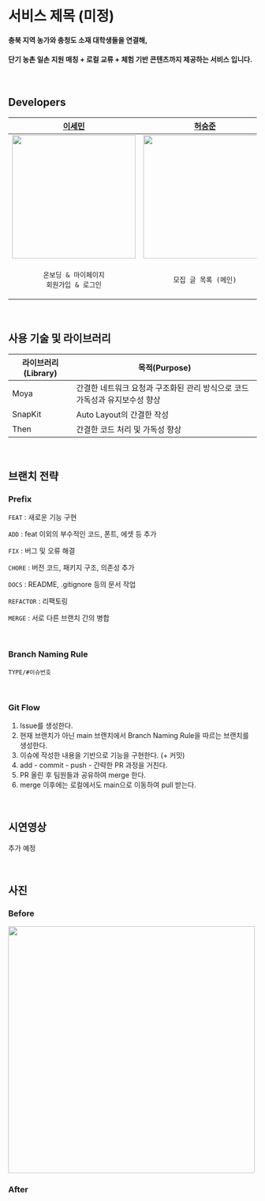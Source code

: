 # 서비스 제목 (미정)

#### 충북 지역 농가와 충청도 소재 대학생들을 연결해, <br> 
#### 단기 농촌 일손 지원 매칭 + 로컬 교류 + 체험 기반 콘텐츠까지 제공하는 서비스 입니다.

	
<br>

## Developers

| [이세민](https://github.com/sem-git) | [허승준](https://github.com/dev-domo) | [이나연](https://github.com/y-eonee) | [권석기](https://github.com/Seokki-Kwon) |
| --- | --- | --- | --- |
| <img src="https://avatars.githubusercontent.com/u/124458036?v=4" width="250"/> | <img src="https://avatars.githubusercontent.com/u/94223526?v=4" width="250"/> | <img src="https://avatars.githubusercontent.com/u/155801470?v=4" width="250"/> | <img src="https://avatars.githubusercontent.com/u/101062450?v=4" width="250"/> |
| <p align="center">`온보딩 & 마이페이지`<br>`회원가입 & 로그인` </p> | <p align="center">`모집 글 목록 (메인)`</p> | <p align="center">`후기 글 목록`</p> | <p align="center">`모집 글 상세보기`</p> | 

<br>


## 사용 기술 및 라이브러리
| 라이브러리(Library) | 목적(Purpose)            | 
| ------------------- | ------------------------ |
| Moya           | 간결한 네트워크 요청과 구조화된 관리 방식으로 코드 가독성과 유지보수성 향상        | 
| SnapKit             | Auto Layout의 간결한 작성 |
| Then                | 간결한 코드 처리 및 가독성 향상        |

<br>

## 브랜치 전략
### Prefix
`FEAT` : 새로운 기능 구현

`ADD` : feat 이외의 부수적인 코드, 폰트, 에셋 등 추가

`FIX` : 버그 및 오류 해결

`CHORE` : 버전 코드, 패키지 구조, 의존성 추가

`DOCS` : README, .gitignore 등의 문서 작업

`REFACTOR` : 리팩토링 

`MERGE` : 서로 다른 브랜치 간의 병합

<br>


### Branch Naming Rule
`TYPE/#이슈번호`

<br>

### Git Flow
1. Issue를 생성한다.
2. 현재 브랜치가 아닌 main 브랜치에서 Branch Naming Rule을 따르는 브랜치를 생성한다.
3. 이슈에 작성한 내용을 기반으로 기능을 구현한다. (+ 커밋)
4. add - commit - push - 간략한 PR 과정을 거친다.
5. PR 올린 후 팀원들과 공유하여 merge 한다.
6. merge 이후에는 로컬에서도 main으로 이동하여 pull 받는다.

<br>


## 시연영상
추가 예정

<br>

## 사진
### Before
<img src="https://github.com/user-attachments/assets/9c1b85eb-93e0-4574-9d07-353144127bcb" width="500"/>



### After


